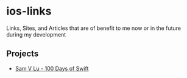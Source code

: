 # ios-links
Links, Sites, and Articles that are of benefit to me now or in the future during my development

## Projects
- [Sam V Lu - 100 Days of Swift](https://samvlu.com)
